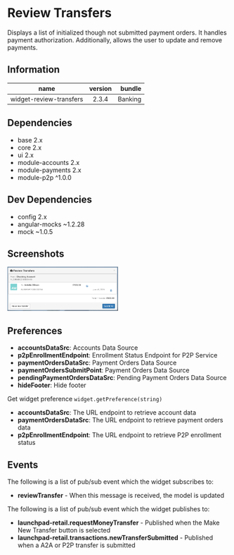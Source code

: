 # Review Transfers
Displays a list of initialized though not submitted payment orders. It handles payment authorization. Additionally, allows the user to update and remove payments.

## Information
|  name |  version |  bundle |
|--|:--:|--:|
|  widget-review-transfers |  2.3.4 |  Banking |

## Dependencies

- base 2.x
- core 2.x
- ui 2.x
- module-accounts 2.x
- module-payments 2.x
- module-p2p ^1.0.0

## Dev Dependencies

- config 2.x
- angular-mocks ~1.2.28
- mock ~1.0.5

## Screenshots
<img src="docs/media/screenshot.png" width="50%" title="Widget Screenshot" />

## Preferences

- **accountsDataSrc**: Accounts Data Source
- **p2pEnrollmentEndpoint**: Enrollment Status Endpoint for P2P Service
- **paymentOrdersDataSrc**: Payment Orders Data Source
- **paymentOrdersSubmitPoint**: Payment Orders Data Source
- **pendingPaymentOrdersDataSrc**: Pending Payment Orders Data Source
- **hideFooter**: Hide footer

Get widget preference `widget.getPreference(string)`


- **accountsDataSrc**: The URL endpoint to retrieve account data
- **paymentOrdersDataSrc**: The URL endpoint to retrieve payment orders data
- **p2pEnrollmentEndpoint**: The URL endpoint to retrieve P2P enrollment status

## Events
The following is a list of pub/sub event which the widget subscribes to:


- **reviewTransfer** - When this message is received, the model is updated

The following is a list of pub/sub event which the widget publishes to:


- **launchpad-retail.requestMoneyTransfer** - Published when the Make New Transfer button is selected
- **launchpad-retail.transactions.newTransferSubmitted** - Published when a A2A or P2P transfer is submitted

